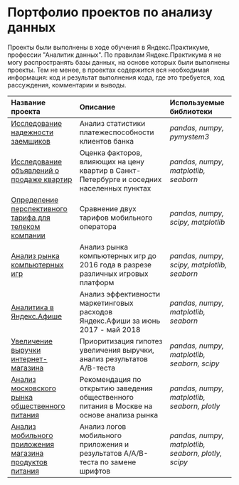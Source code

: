 # Портфолио проектов по анализу данных

Проекты были выполнены в ходе обучения в Яндекс.Практикуме, профессии "Аналитик данных". По правилам Яндекс.Практикума я не могу распространять базы данных, на основе которых были выполнены проекты. Тем не менее, в проектах содержится вся необходимая информация: код и результат выполнения кода, где это требуется, ход рассуждения, комментарии и выводы.

| Название проекта | Описание | Используемые библиотеки | 
| :---------------------- | :---------------------- | :---------------------- |
| [Исследование надежности заемщиков](ru/credit) | Анализ статистики платежеспособности клиентов банка| *pandas, numpy, pymystem3* |
| [Исследование объявлений о продаже квартир](ru/real_estate) | Оценка факторов, влияющих на цену квартир в Санкт-Петербурге и соседних населенных пунктах| *pandas, numpy, matplotlib, seaborn* |
| [Определение перспективного тарифа для телеком компании](ru/mobile) | Сравнение двух тарифов мобильного оператора| *pandas, numpy, scipy, matplotlib* |
| [Анализ рынка компьютерных игр](ru/games) | Анализ рынка компьютерных игр до 2016 года в разрезе различных игровых платформ| *pandas, numpy, scipy, matplotlib, seaborn* |
| [Аналитика в Яндекс.Афише](ru/afisha) | Анализ эффективности маркетинговых расходов Яндекс.Афиши за июнь 2017 - май 2018| *pandas, numpy, matplotlib, seaborn* |
| [Увеличение выручки интернет-магазина](ru/ecommerce) | Приоритизация гипотез увеличения выручки, анализ результатов A/B-теста| *pandas, numpy, matplotlib, seaborn, scipy* |
| [Анализ московского рынка общественного питания](ru/restaurant) | Рекомендация по открытию заведения общественного питания в Москве на основе анализа рынка| *pandas, numpy, matplotlib, seaborn, plotly* |
| [Анализ мобильного приложения магазина продуктов питания](ru/food_startup) | Анализ логов мобильного приложения и результатов A/A/B-теста по замене шрифтов| *pandas, numpy, matplotlib, seaborn, plotly, scipy* |
